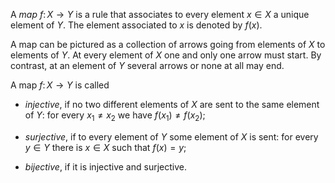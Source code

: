 A *map* $f \colon X \to Y$ is a rule that associates to every element
$x \in X$ a unique element of $Y$. The element associated to $x$ is
denoted by $f(x)$.

A map can be pictured as a collection of arrows going from elements of
$X$ to elements of $Y$. At every element of $X$ one and only one arrow
must start. By contrast, at an element of $Y$ several arrows or none at
all may end.


A map $f \colon X \to Y$ is called

-   *injective*, if no two different elements of $X$ are sent to the
    same element of $Y$: for every $x_1 \ne x_2$ we have
    $f(x_1) \ne f(x_2)$;

-   *surjective*, if to every element of $Y$ some element of $X$ is
    sent: for every $y \in Y$ there is $x \in X$ such that $f(x) = y$;

-   *bijective*, if it is injective and surjective.
